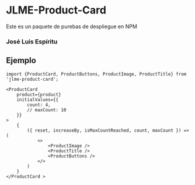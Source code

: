 # JLME-Product-Card

Este es un paquete de purebas de despliegue en NPM

### José Luis Espíritu

## Ejemplo

```
import {ProductCard, ProductButtons, ProductImage, ProductTitle} from 'jlme-product-card';
```

```
<ProductCard
    product={product}
    initialValues={{
        count: 4,
        // maxCount: 10
    }}
>
    {
        ({ reset, increaseBy, isMaxCountReached, count, maxCount }) => (
            <>
                <ProductImage />
                <ProductTitle />
                <ProductButtons />
            </>
        )
    }
</ProductCard >
```

